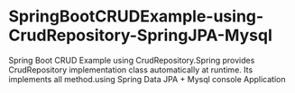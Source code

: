 # SpringBootCRUDExample-using-CrudRepository-SpringJPA-Mysql
Spring Boot CRUD Example using CrudRepository.Spring provides CrudRepository implementation class automatically at runtime.
Its implements all method.using Spring Data JPA + Mysql console Application 
